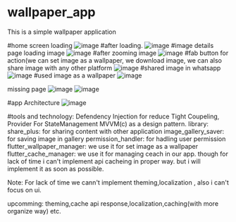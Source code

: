 # wallpaper_app
 This is a simple wallpaper application 
 
 #home screen loading
![image](https://user-images.githubusercontent.com/46804139/152597288-cedb3053-26ff-41e5-828e-dbc5d926de94.png)
#after loading.
![image](https://user-images.githubusercontent.com/46804139/152597397-f17d2970-cff2-4d8c-892f-c6c5403ecfd6.png)
#image details page loading image
![image](https://user-images.githubusercontent.com/46804139/152597453-96da1fcc-01c3-42d2-86ff-7ed214867b71.png)
#after zooming image
![image](https://user-images.githubusercontent.com/46804139/152597527-ad275e8e-52d2-442f-913a-9be2cdc23b4f.png)
#fab button for action(we can set image as a wallpaper, we download image, we can also share image with any other platform
![image](https://user-images.githubusercontent.com/46804139/152597632-c26d0b22-3771-4f5f-bd50-9afe8d5cdc28.png)
#shared image in whatsapp
![image](https://user-images.githubusercontent.com/46804139/152597679-becd6026-4ec1-459d-8485-ca77efea7742.png)
#used image as a wallpaper
![image](https://user-images.githubusercontent.com/46804139/152597717-3a08ce1a-9c26-43d0-8313-212313dff202.png)

missing page
![image](https://user-images.githubusercontent.com/46804139/152597983-799acebd-05e3-48e0-8af9-4a2f0782257b.png)
![image](https://user-images.githubusercontent.com/46804139/152598006-c61983a5-62c9-41ce-8f3d-7dddfe66ad13.png)


#app Architecture 
![image](https://user-images.githubusercontent.com/46804139/152598213-b0ba4e7d-409e-49c0-a868-b938cb0abf59.png)

#tools and technology: 
Defendency Injection for reduce Tight Coupeling,
Provider For StateManagement
MVVM(c) as a design pattern.
library:
share_plus: for sharing content with other application
image_gallery_saver: for saving image in gallery
permission_handler: for hadling user permission
flutter_wallpaper_manager: we use it for set image as a wallpaper
flutter_cache_manager: we use it for managing ceach in our app. though for lack of time i can't implement api cacheing in proper way. but i will implement it as soon as possible.

Note: For lack of time we cann't implement theming,localization , also i can't focus on ui. 

upcomming: theming,cache api response,localization,caching(with more organize way) etc.
